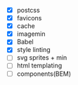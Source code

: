 - [x] postcss
- [x] favicons 
- [x] cache
- [x] imagemin
- [x] Babel 
- [x] style linting
- [ ] svg sprites + min
- [ ] html templating
- [ ] components(BEM)